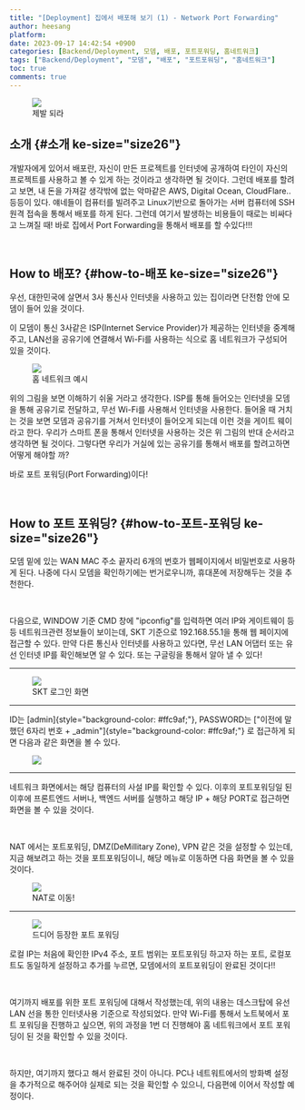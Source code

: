 ```yaml
---
title: "[Deployment] 집에서 배포해 보기 (1) - Network Port Forwarding"
author: heesang
platform: 
date: 2023-09-17 14:42:54 +0900
categories: [Backend/Deployment, 모뎀, 배포, 포트포워딩, 홈네트워크]
tags: ["Backend/Deployment", "모뎀", "배포", "포트포워딩", "홈네트워크"]
toc: true
comments: true
---
```

<figure class="imageblock alignCenter" data-ke-mobilestyle="widthOrigin"
data-origin-width="650" data-origin-height="350">
<span
data-url="https://blog.kakaocdn.net/dn/HsFCY/btsufZD6DZG/0qkk3a03lmkkkEQ61ECJ41/img.jpg"
data-lightbox="lightbox" data-alt="제발 되라"><img
src="https://blog.kakaocdn.net/dn/HsFCY/btsufZD6DZG/0qkk3a03lmkkkEQ61ECJ41/img.jpg"
srcset="https://img1.daumcdn.net/thumb/R1280x0/?scode=mtistory2&amp;fname=https%3A%2F%2Fblog.kakaocdn.net%2Fdn%2FHsFCY%2FbtsufZD6DZG%2F0qkk3a03lmkkkEQ61ECJ41%2Fimg.jpg"
onerror="this.onerror=null; this.src=&#39;//t1.daumcdn.net/tistory_admin/static/images/no-image-v1.png&#39;; this.srcset=&#39;//t1.daumcdn.net/tistory_admin/static/images/no-image-v1.png&#39;;"
data-origin-width="650" data-origin-height="350" /></span>
<figcaption>제발 되라</figcaption>
</figure>

## 소개 {#소개 ke-size="size26"}

개발자에게 있어서 배포란, 자신이 만든 프로젝트를 인터넷에 공개하여
타인이 자신의 프로젝트를 사용하고 볼 수 있게 하는 것이라고 생각하면 될
것이다. 그런데 배포를 할려고 보면, 내 돈을 가져갈 생각밖에 없는 악마같은
AWS, Digital Ocean, CloudFlare.. 등등이 있다. 얘네들이 컴퓨터를 빌려주고
Linux기반으로 돌아가는 서버 컴퓨터에 SSH 원격 접속을 통해서 배포를 하게
된다. 그런데 여기서 발생하는 비용들이 때로는 비싸다고 느껴질 때! 바로
집에서 Port Forwarding을 통해서 배포를 할 수있다!!!

 

## How to 배포? {#how-to-배포 ke-size="size26"}

우선, 대한민국에 살면서 3사 통신사 인터넷을 사용하고 있는 집이라면
단전함 안에 모뎀이 들어 있을 것이다.

이 모뎀이 통신 3사같은 ISP(Internet Service Provider)가 제공하는
인터넷을 중계해주고, LAN선을 공유기에 연결해서 Wi-Fi를 사용하는 식으로
홈 네트워크가 구성되어 있을 것이다.

<figure class="imageblock alignCenter" data-ke-mobilestyle="widthOrigin"
data-origin-width="596" data-origin-height="345">
<span
data-url="https://blog.kakaocdn.net/dn/bfFqxS/btst5ORXBDO/rtdjVlIA9L5k41lR6vqVqk/img.png"
data-lightbox="lightbox" data-alt="홈 네트워크 예시"><img
src="https://blog.kakaocdn.net/dn/bfFqxS/btst5ORXBDO/rtdjVlIA9L5k41lR6vqVqk/img.png"
srcset="https://img1.daumcdn.net/thumb/R1280x0/?scode=mtistory2&amp;fname=https%3A%2F%2Fblog.kakaocdn.net%2Fdn%2FbfFqxS%2Fbtst5ORXBDO%2FrtdjVlIA9L5k41lR6vqVqk%2Fimg.png"
onerror="this.onerror=null; this.src=&#39;//t1.daumcdn.net/tistory_admin/static/images/no-image-v1.png&#39;; this.srcset=&#39;//t1.daumcdn.net/tistory_admin/static/images/no-image-v1.png&#39;;"
data-origin-width="596" data-origin-height="345" /></span>
<figcaption>홈 네트워크 예시</figcaption>
</figure>

위의 그림을 보면 이해하기 쉬울 거라고 생각한다. ISP를 통해 들어오는
인터넷을 모뎀을 통해 공유기로 전달하고, 무선 Wi-Fi를 사용해서 인터넷을
사용한다. 들어올 때 거치는 것을 보면 모뎀과 공유기를 거쳐서 인터넷이
들어오게 되는데 이런 것을 게이트 웨이라고 한다. 우리가 스마트 폰을
통해서 인터넷을 사용하는 것은 위 그림의 반대 순서라고 생각하면 될
것이다. 그렇다면 우리가 거실에 있는 공유기를 통해서 배포를 할려고하면
어떻게 해야할 까?

바로 포트 포워딩(Port Forwarding)이다!

 

## How to 포트 포워딩? {#how-to-포트-포워딩 ke-size="size26"}

모뎀 밑에 있는 WAN MAC 주소 끝자리 6개의 번호가 웹페이지에서 비밀번호로
사용하게 된다. 나중에 다시 모뎀을 확인하기에는 번거로우니까, 휴대폰에
저장해두는 것을 추천한다.

 

다음으로, WINDOW 기준 CMD 창에 \"ipconfig\"를 입력하면 여러 IP와
게이트웨이 등등 네트워크관련 정보들이 보이는데, SKT 기준으로
192.168.55.1을 통해 웹 페이지에 접근할 수 있다. 만약 다른 통신사
인터넷를 사용하고 있다면, 무선 LAN 어댑터 또는 유선 인터넷 IP를
확인해보면 알 수 있다. 또는 구글링을 통해서 알아 낼 수 있다!

------------------------------------------------------------------------

<figure class="imageblock alignCenter" data-ke-mobilestyle="widthOrigin"
data-origin-width="504" data-origin-height="419">
<span
data-url="https://blog.kakaocdn.net/dn/A3Egd/btsubLAkAuR/sgff8RLuotvOjZNQvEP5K0/img.png"
data-lightbox="lightbox" data-alt="SKT 로그인 화면"><img
src="https://blog.kakaocdn.net/dn/A3Egd/btsubLAkAuR/sgff8RLuotvOjZNQvEP5K0/img.png"
srcset="https://img1.daumcdn.net/thumb/R1280x0/?scode=mtistory2&amp;fname=https%3A%2F%2Fblog.kakaocdn.net%2Fdn%2FA3Egd%2FbtsubLAkAuR%2Fsgff8RLuotvOjZNQvEP5K0%2Fimg.png"
onerror="this.onerror=null; this.src=&#39;//t1.daumcdn.net/tistory_admin/static/images/no-image-v1.png&#39;; this.srcset=&#39;//t1.daumcdn.net/tistory_admin/static/images/no-image-v1.png&#39;;"
data-origin-width="504" data-origin-height="419" /></span>
<figcaption>SKT 로그인 화면</figcaption>
</figure>

------------------------------------------------------------------------

ID는 [admin]{style="background-color: #ffc9af;"}, PASSWORD는 [\"이전에
말했던 6자리 번호 + \_admin\"]{style="background-color: #ffc9af;"} 로
접근하게 되면 다음과 같은 화면을 볼 수 있다.

<figure class="imageblock alignCenter" data-ke-mobilestyle="widthOrigin"
data-origin-width="797" data-origin-height="369">
<span
data-url="https://blog.kakaocdn.net/dn/c5C0s5/btsuelugL2D/unmIqoiDk7ufnaFJ98IOuK/img.png"
data-lightbox="lightbox"><img
src="https://blog.kakaocdn.net/dn/c5C0s5/btsuelugL2D/unmIqoiDk7ufnaFJ98IOuK/img.png"
srcset="https://img1.daumcdn.net/thumb/R1280x0/?scode=mtistory2&amp;fname=https%3A%2F%2Fblog.kakaocdn.net%2Fdn%2Fc5C0s5%2FbtsuelugL2D%2FunmIqoiDk7ufnaFJ98IOuK%2Fimg.png"
onerror="this.onerror=null; this.src=&#39;//t1.daumcdn.net/tistory_admin/static/images/no-image-v1.png&#39;; this.srcset=&#39;//t1.daumcdn.net/tistory_admin/static/images/no-image-v1.png&#39;;"
data-origin-width="797" data-origin-height="369" /></span>
</figure>

------------------------------------------------------------------------

네트워크 화면에서는 해당 컴퓨터의 사설 IP를 확인할 수 있다. 이후의
포트포워딩일 된 이후에 프론트엔드 서버나, 백엔드 서버를 실행하고 해당
IP + 해당 PORT로 접근하면 화면을 볼 수 있을 것이다.

 

NAT 에서는 포트포워딩, DMZ(DeMillitary Zone), VPN 같은 것을 설정할 수
있는데, 지금 해보려고 하는 것을 포트포워딩이니, 해당 메뉴로 이동하면
다음 화면을 볼 수 있을 것이다.

<figure class="imageblock alignCenter" data-ke-mobilestyle="widthOrigin"
data-origin-width="749" data-origin-height="262">
<span
data-url="https://blog.kakaocdn.net/dn/cpIp12/btsuqzLH3Yk/xY6y2vjD2EQksrmUwa9L9K/img.png"
data-lightbox="lightbox" data-alt="NAT로 이동!"><img
src="https://blog.kakaocdn.net/dn/cpIp12/btsuqzLH3Yk/xY6y2vjD2EQksrmUwa9L9K/img.png"
srcset="https://img1.daumcdn.net/thumb/R1280x0/?scode=mtistory2&amp;fname=https%3A%2F%2Fblog.kakaocdn.net%2Fdn%2FcpIp12%2FbtsuqzLH3Yk%2FxY6y2vjD2EQksrmUwa9L9K%2Fimg.png"
onerror="this.onerror=null; this.src=&#39;//t1.daumcdn.net/tistory_admin/static/images/no-image-v1.png&#39;; this.srcset=&#39;//t1.daumcdn.net/tistory_admin/static/images/no-image-v1.png&#39;;"
data-origin-width="749" data-origin-height="262" /></span>
<figcaption>NAT로 이동!</figcaption>
</figure>

------------------------------------------------------------------------

<figure class="imageblock alignCenter" data-ke-mobilestyle="widthOrigin"
data-origin-width="763" data-origin-height="221">
<span
data-url="https://blog.kakaocdn.net/dn/mZKmP/btst865EtTt/mf5jIIiYyY0LvLTHh1Mdr0/img.png"
data-lightbox="lightbox" data-alt="드디어 등장한 포트 포워딩"><img
src="https://blog.kakaocdn.net/dn/mZKmP/btst865EtTt/mf5jIIiYyY0LvLTHh1Mdr0/img.png"
srcset="https://img1.daumcdn.net/thumb/R1280x0/?scode=mtistory2&amp;fname=https%3A%2F%2Fblog.kakaocdn.net%2Fdn%2FmZKmP%2Fbtst865EtTt%2Fmf5jIIiYyY0LvLTHh1Mdr0%2Fimg.png"
onerror="this.onerror=null; this.src=&#39;//t1.daumcdn.net/tistory_admin/static/images/no-image-v1.png&#39;; this.srcset=&#39;//t1.daumcdn.net/tistory_admin/static/images/no-image-v1.png&#39;;"
data-origin-width="763" data-origin-height="221" /></span>
<figcaption>드디어 등장한 포트 포워딩</figcaption>
</figure>

로컬 IP는 처음에 확인한 IPv4 주소, 포트 범위는 포트포워딩 하고자 하는
포트, 로컬포트도 동일하게 설정하고 추가를 누르면, 모뎀에서의
포트포워딩이 완료된 것이다!!

 

여기까지 배포를 위한 포트 포워딩에 대해서 작성했는데, 위의 내용는
데스크탑에 유선 LAN 선을 통한 인터넷사용 기준으로 작성되었다. 만약
Wi-Fi를 통해서 노트북에서 포트 포워딩을 진행하고 싶으면, 위의 과정을 1번
더 진행해야 홈 네트워크에서 포트 포워딩이 된 것을 확인할 수 있을 것이다.

 

하지만, 여기까지 했다고 해서 완료된 것이 아니다. PC나 네트워트에서의
방화벽 설정을 추가적으로 해주어야 실제로 되는 것을 확인할 수 있으니,
다음편에 이어서 작성할 예정이다.
